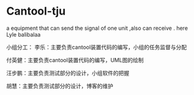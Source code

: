 # Cantool-tju
a equipment that can send the signal of one unit ,also can receive .
here Lyle
balibalaa



小组分工：
李乐：主要负责cantool装置代码的编写，小组的任务监督与分配

付英健：主要负责cantool装置代码的编写，UML图的绘制

汪步鹏：主要负责测试部分的设计，小组软件的把握

胡慧：主要负责测试部分的设计，博客的维护
